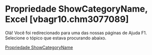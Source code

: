 
# Propriedade ShowCategoryName, Excel [vbagr10.chm3077089]

Olá! Você foi redirecionado para uma das nossas páginas de Ajuda F1. Selecione o tópico que estava procurando abaixo.

[Propriedade ShowCategoryName](http://msdn.microsoft.com/library/f66a0162-f1b7-5b8d-ae09-bb928751cde3%28Office.15%29.aspx)
